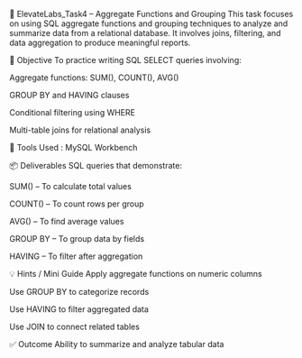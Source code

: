 📘 ElevateLabs_Task4 – Aggregate Functions and Grouping
This task focuses on using SQL aggregate functions and grouping techniques to analyze and summarize data from a relational database. It involves joins, filtering, and data aggregation to produce meaningful reports.

🎯 Objective
To practice writing SQL SELECT queries involving:

Aggregate functions: SUM(), COUNT(), AVG()

GROUP BY and HAVING clauses

Conditional filtering using WHERE

Multi-table joins for relational analysis

🧰 Tools Used :
MySQL Workbench

📦 Deliverables
SQL queries that demonstrate:

SUM() – To calculate total values

COUNT() – To count rows per group

AVG() – To find average values

GROUP BY – To group data by fields

HAVING – To filter after aggregation

💡 Hints / Mini Guide
Apply aggregate functions on numeric columns

Use GROUP BY to categorize records

Use HAVING to filter aggregated data

Use JOIN to connect related tables


✅ Outcome
Ability to summarize and analyze tabular data
